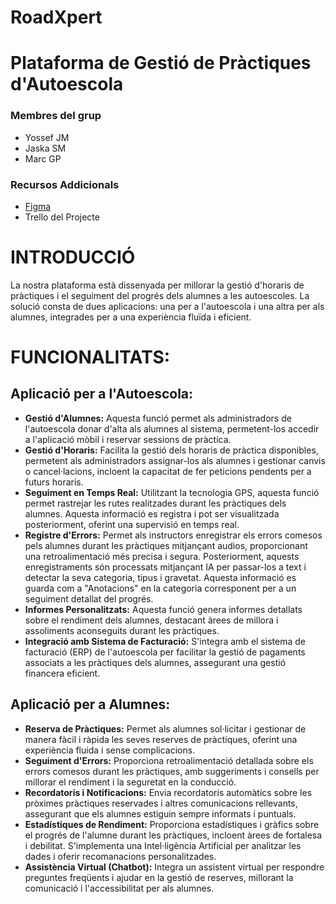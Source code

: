 # RoadXpert

# Plataforma de Gestió de Pràctiques d'Autoescola

### **Membres del grup**

- Yossef JM
- Jaska SM
- Marc GP

### **Recursos Addicionals**

- [Figma](https://www.figma.com/file/3e9a3vOVeFgKd8MkBUWECO/DriveEase?type=design&node-id=11%3A10&mode=design&t=OAc04jvdd5vB9lsB-1)
- Trello del Projecte

# INTRODUCCIÓ

La nostra plataforma està dissenyada per millorar la gestió d'horaris de pràctiques i el seguiment del progrés dels alumnes a les autoescoles. La solució consta de dues aplicacions: una per a l'autoescola i una altra per als alumnes, integrades per a una experiència fluïda i eficient.
# FUNCIONALITATS:

## Aplicació per a l'Autoescola:

- **Gestió d'Alumnes:** Aquesta funció permet als administradors de l'autoescola donar d'alta als alumnes al sistema, permetent-los accedir a l'aplicació mòbil i reservar sessions de pràctica.
- **Gestió d'Horaris:** Facilita la gestió dels horaris de pràctica disponibles, permetent als administradors assignar-los als alumnes i gestionar canvis o cancel·lacions, incloent la capacitat de fer peticions pendents per a futurs horaris.
- **Seguiment en Temps Real:** Utilitzant la tecnologia GPS, aquesta funció permet rastrejar les rutes realitzades durant les pràctiques dels alumnes. Aquesta informació es registra i pot ser visualitzada posteriorment, oferint una supervisió en temps real.
- **Registre d'Errors:** Permet als instructors enregistrar els errors comesos pels alumnes durant les pràctiques mitjançant audios, proporcionant una retroalimentació més precisa i segura. Posteriorment, aquests enregistraments són processats mitjançant IA per passar-los a text i detectar la seva categoria, tipus i gravetat. Aquesta informació es guarda com a "Anotacions" en la categoria corresponent per a un seguiment detallat del progrés.
- **Informes Personalitzats:** Aquesta funció genera informes detallats sobre el rendiment dels alumnes, destacant àrees de millora i assoliments aconseguits durant les pràctiques.
- **Integració amb Sistema de Facturació:** S'integra amb el sistema de facturació (ERP) de l'autoescola per facilitar la gestió de pagaments associats a les pràctiques dels alumnes, assegurant una gestió financera eficient.

## Aplicació per a Alumnes:

- **Reserva de Pràctiques:** Permet als alumnes sol·licitar i gestionar de manera fàcil i ràpida les seves reserves de pràctiques, oferint una experiència fluida i sense complicacions.
- **Seguiment d'Errors:** Proporciona retroalimentació detallada sobre els errors comesos durant les pràctiques, amb suggeriments i consells per millorar el rendiment i la seguretat en la conducció.
- **Recordatoris i Notificacions:** Envia recordatoris automàtics sobre les pròximes pràctiques reservades i altres comunicacions rellevants, assegurant que els alumnes estiguin sempre informats i puntuals.
- **Estadístiques de Rendiment:** Proporciona estadístiques i gràfics sobre el progrés de l'alumne durant les pràctiques, incloent àrees de fortalesa i debilitat. S'implementa una Intel·ligència Artificial per analitzar les dades i oferir recomanacions personalitzades.
- **Assistència Virtual (Chatbot):** Integra un assistent virtual per respondre preguntes freqüents i ajudar en la gestió de reserves, millorant la comunicació i l'accessibilitat per als alumnes.
